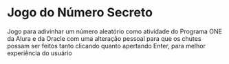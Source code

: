 <h1>Jogo do Número Secreto</h1>
<p>Jogo para adivinhar um número aleatório como atividade do Programa ONE da Alura e da Oracle com uma alteração pessoal para que os chutes possam ser feitos tanto clicando quanto apertando Enter, para melhor experiência do usuário</p>